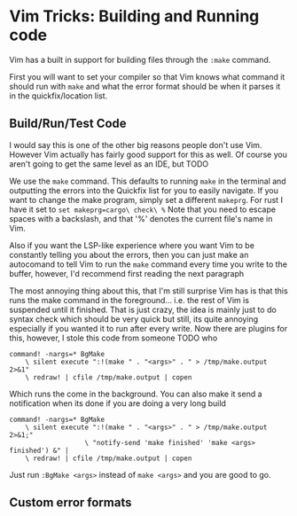 # Vim Tricks: Building and Running code



Vim has a built in support for building files through the `:make` command.

First you will want to set your compiler so that Vim knows what command it should run with `make` and what the error format should be when it parses it in the quickfix/location list.

## Build/Run/Test Code

I would say this is one of the other big reasons people don't use Vim. However Vim actually has fairly good support for this as well. Of course you aren't going to get the same level as an IDE, but TODO

We use the `make` command. This defaults to running `make` in the terminal and outputting the errors into the Quickfix list for you to easily navigate. If you want to change the make program, simply set a different `makeprg`. For rust I have it set to `set makeprg=cargo\ check\ %` Note that you need to escape spaces with a backslash, and that '%' denotes the current file's name in Vim.

Also if you want the LSP-like experience where you want Vim to be constantly telling you about the errors, then you can just make an autocomand to tell Vim to run the `make` command every time you write to the buffer, however, I'd recommend first reading the next paragraph

The most annoying thing about this, that I'm still surprise Vim has is that this runs the make command in the foreground... i.e. the rest of Vim is suspended until it finished. That is just crazy, the idea is mainly just to do syntax check which should be very quick but still, its quite annoying especially if you wanted it to run after every write. Now there are plugins for this, however, I stole this code from someone TODO who

```vim
command! -nargs=* BgMake
    \ silent execute ":!(make " . "<args>" . " > /tmp/make.output 2>&1"
    \ redraw! | cfile /tmp/make.output | copen
```

Which runs the come in the background. You can also make it send a notification when its done if you are doing a very long build 

```vim
command! -nargs=* BgMake
    \ silent execute ":!(make " . "<args>" . " > /tmp/make.output 2>&1;"
                   \ "notify-send 'make finished' 'make <args> finished') &" |
    \ redraw! | cfile /tmp/make.output | copen
```

Just run `:BgMake <args>` instead of `make <args>` and you are good to go.

## Custom error formats

